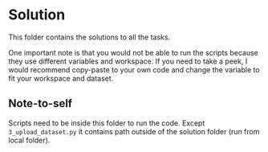 # Solution
This folder contains the solutions to all the tasks.

One important note is that you would not be able to run the scripts because they use different variables and workspace. If you need to take a peek, I would recommend copy-paste to your own code and change the variable to fit your workspace and dataset.


## Note-to-self
Scripts need to be inside this folder to run the code. Except `3_upload_dataset.py` it contains path outside of the solution folder (run from local folder).
